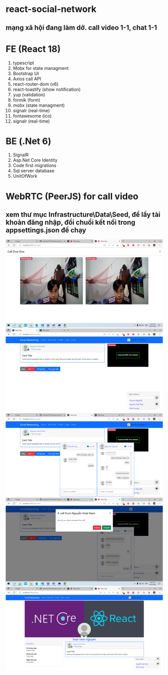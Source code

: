 # react-social-network
## mạng xã hội đang làm dở. call video 1-1, chat 1-1
# FE (React 18)

<ol>
  <li>typescript</li>
  <li>Mobx for state managment</li>
  <li>Bootstrap UI</li>
  <li>Axios call API</li>
  <li>react-router-dom (v6)</li>
   <li>react-toastify (show notification)</li>
  <li>yup (validation)</li>
  <li>formik (form)</li>
  <li>mobx (state managment)</li>
  <li>signalr (real-time)</li>
  <li>fontawesome (ico)</li>
  <li>signalr (real-time)</li>
</ol>

# BE (.Net 6)

<ol>
  <li>SignalR</li>
  <li>Asp.Net Core Identity</li>
  <li>Code first migrations</li>
  <li>Sql server database</li>
  <li>UnitOfWork</li>
</ol>

# WebRTC (PeerJS) for call video

## xem thư mục Infrastructure\Data\Seed, để lấy tài khoản đăng nhập, đổi chuổi kết nối trong appsettings.json để chạy

![video call 1](videocall.png)
![video call 1](home.png)
![video call 1](chat.png)
![video call 1](callto.png)
![video call 1](profile.png)

